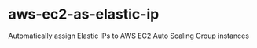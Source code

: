 aws-ec2-as-elastic-ip
=====================

Automatically assign Elastic IPs to AWS EC2 Auto Scaling Group instances
